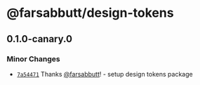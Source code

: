 # @farsabbutt/design-tokens

## 0.1.0-canary.0

### Minor Changes

- [`7a54471`](https://github.com/bahag-buttf/bahag-design-system/commit/7a544717dbfe6138a27ce31ecddf31204e08480b) Thanks [@farsabbutt](https://github.com/farsabbutt)! - setup design tokens package
